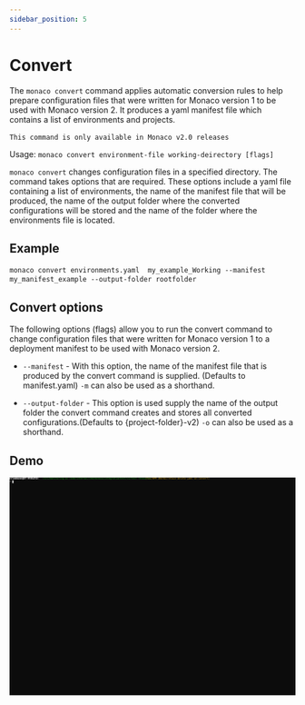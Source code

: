 ```yaml
---
sidebar_position: 5
---
```


# Convert

The `monaco convert` command applies automatic conversion rules to help prepare configuration files that were written for Monaco version 1 to be used with Monaco version 2. It produces a yaml manifest file which contains a list of environments and projects.

```
This command is only available in Monaco v2.0 releases
```

Usage: `monaco convert environment-file working-deirectory [flags]`

`monaco convert` changes configuration files in a specified directory. The command takes options that are required. These options include a yaml file containing a list of environments, the name of the manifest file that will be produced, the name of the output folder where the converted configurations will be stored and the name of the folder where the environments file is located.

## Example

```shell
monaco convert environments.yaml  my_example_Working --manifest my_manifest_example --output-folder rootfolder
```

## Convert options

The following options (flags) allow you to run the convert command to change configuration files that were written for Monaco version 1 to a deployment manifest to be used with Monaco version 2.

- `--manifest` - With this option, the name of the manifest file that is produced by the convert command is supplied. (Defaults to manifest.yaml) `-m` can also be used as a shorthand.

- `--output-folder` - This option is used supply the name of the output folder the convert command creates and stores all converted configurations.(Defaults to {project-folder}-v2) `-o` can also be used as a shorthand.

## Demo

![](./convert_demo.svg)
